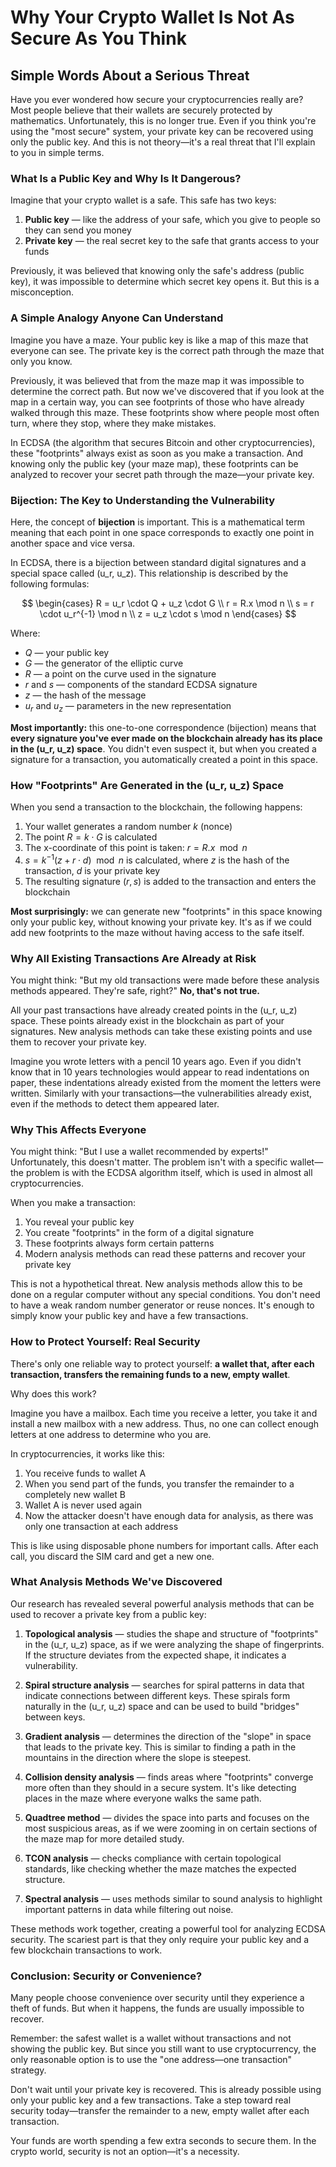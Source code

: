 # Why Your Crypto Wallet Is Not As Secure As You Think

## Simple Words About a Serious Threat

Have you ever wondered how secure your cryptocurrencies really are? Most people believe that their wallets are securely protected by mathematics. Unfortunately, this is no longer true. Even if you think you're using the "most secure" system, your private key can be recovered using only the public key. And this is not theory—it's a real threat that I'll explain to you in simple terms.

### What Is a Public Key and Why Is It Dangerous?

Imagine that your crypto wallet is a safe. This safe has two keys:

1. **Public key** — like the address of your safe, which you give to people so they can send you money
2. **Private key** — the real secret key to the safe that grants access to your funds

Previously, it was believed that knowing only the safe's address (public key), it was impossible to determine which secret key opens it. But this is a misconception.

### A Simple Analogy Anyone Can Understand

Imagine you have a maze. Your public key is like a map of this maze that everyone can see. The private key is the correct path through the maze that only you know.

Previously, it was believed that from the maze map it was impossible to determine the correct path. But now we've discovered that if you look at the map in a certain way, you can see footprints of those who have already walked through this maze. These footprints show where people most often turn, where they stop, where they make mistakes.

In ECDSA (the algorithm that secures Bitcoin and other cryptocurrencies), these "footprints" always exist as soon as you make a transaction. And knowing only the public key (your maze map), these footprints can be analyzed to recover your secret path through the maze—your private key.

### Bijection: The Key to Understanding the Vulnerability

Here, the concept of **bijection** is important. This is a mathematical term meaning that each point in one space corresponds to exactly one point in another space and vice versa.

In ECDSA, there is a bijection between standard digital signatures and a special space called (u_r, u_z). This relationship is described by the following formulas:

$$
\begin{cases}
R = u_r \cdot Q + u_z \cdot G \\
r = R.x \mod n \\
s = r \cdot u_r^{-1} \mod n \\
z = u_z \cdot s \mod n
\end{cases}
$$

Where:
- $Q$ — your public key
- $G$ — the generator of the elliptic curve
- $R$ — a point on the curve used in the signature
- $r$ and $s$ — components of the standard ECDSA signature
- $z$ — the hash of the message
- $u_r$ and $u_z$ — parameters in the new representation

**Most importantly:** this one-to-one correspondence (bijection) means that **every signature you've ever made on the blockchain already has its place in the (u_r, u_z) space**. You didn't even suspect it, but when you created a signature for a transaction, you automatically created a point in this space.

### How "Footprints" Are Generated in the (u_r, u_z) Space

When you send a transaction to the blockchain, the following happens:
1. Your wallet generates a random number $k$ (nonce)
2. The point $R = k \cdot G$ is calculated
3. The x-coordinate of this point is taken: $r = R.x \mod n$
4. $s = k^{-1} (z + r \cdot d) \mod n$ is calculated, where $z$ is the hash of the transaction, $d$ is your private key
5. The resulting signature $(r, s)$ is added to the transaction and enters the blockchain

**Most surprisingly:** we can generate new "footprints" in this space knowing only your public key, without knowing your private key. It's as if we could add new footprints to the maze without having access to the safe itself.

### Why All Existing Transactions Are Already at Risk

You might think: "But my old transactions were made before these analysis methods appeared. They're safe, right?" **No, that's not true.**

All your past transactions have already created points in the (u_r, u_z) space. These points already exist in the blockchain as part of your signatures. New analysis methods can take these existing points and use them to recover your private key.

Imagine you wrote letters with a pencil 10 years ago. Even if you didn't know that in 10 years technologies would appear to read indentations on paper, these indentations already existed from the moment the letters were written. Similarly with your transactions—the vulnerabilities already exist, even if the methods to detect them appeared later.

### Why This Affects Everyone

You might think: "But I use a wallet recommended by experts!" Unfortunately, this doesn't matter. The problem isn't with a specific wallet—the problem is with the ECDSA algorithm itself, which is used in almost all cryptocurrencies.

When you make a transaction:
1. You reveal your public key
2. You create "footprints" in the form of a digital signature
3. These footprints always form certain patterns
4. Modern analysis methods can read these patterns and recover your private key

This is not a hypothetical threat. New analysis methods allow this to be done on a regular computer without any special conditions. You don't need to have a weak random number generator or reuse nonces. It's enough to simply know your public key and have a few transactions.

### How to Protect Yourself: Real Security

There's only one reliable way to protect yourself: **a wallet that, after each transaction, transfers the remaining funds to a new, empty wallet**.

Why does this work?

Imagine you have a mailbox. Each time you receive a letter, you take it and install a new mailbox with a new address. Thus, no one can collect enough letters at one address to determine who you are.

In cryptocurrencies, it works like this:
1. You receive funds to wallet A
2. When you send part of the funds, you transfer the remainder to a completely new wallet B
3. Wallet A is never used again
4. Now the attacker doesn't have enough data for analysis, as there was only one transaction at each address

This is like using disposable phone numbers for important calls. After each call, you discard the SIM card and get a new one.

### What Analysis Methods We've Discovered

Our research has revealed several powerful analysis methods that can be used to recover a private key from a public key:

1. **Topological analysis** — studies the shape and structure of "footprints" in the (u_r, u_z) space, as if we were analyzing the shape of fingerprints. If the structure deviates from the expected shape, it indicates a vulnerability.

2. **Spiral structure analysis** — searches for spiral patterns in data that indicate connections between different keys. These spirals form naturally in the (u_r, u_z) space and can be used to build "bridges" between keys.

3. **Gradient analysis** — determines the direction of the "slope" in space that leads to the private key. This is similar to finding a path in the mountains in the direction where the slope is steepest.

4. **Collision density analysis** — finds areas where "footprints" converge more often than they should in a secure system. It's like detecting places in the maze where everyone walks the same path.

5. **Quadtree method** — divides the space into parts and focuses on the most suspicious areas, as if we were zooming in on certain sections of the maze map for more detailed study.

6. **TCON analysis** — checks compliance with certain topological standards, like checking whether the maze matches the expected structure.

7. **Spectral analysis** — uses methods similar to sound analysis to highlight important patterns in data while filtering out noise.

These methods work together, creating a powerful tool for analyzing ECDSA security. The scariest part is that they only require your public key and a few blockchain transactions to work.

### Conclusion: Security or Convenience?

Many people choose convenience over security until they experience a theft of funds. But when it happens, the funds are usually impossible to recover.

Remember: the safest wallet is a wallet without transactions and not showing the public key. But since you still want to use cryptocurrency, the only reasonable option is to use the "one address—one transaction" strategy.

Don't wait until your private key is recovered. This is already possible using only your public key and a few transactions. Take a step toward real security today—transfer the remainder to a new, empty wallet after each transaction.

Your funds are worth spending a few extra seconds to secure them. In the crypto world, security is not an option—it's a necessity.
